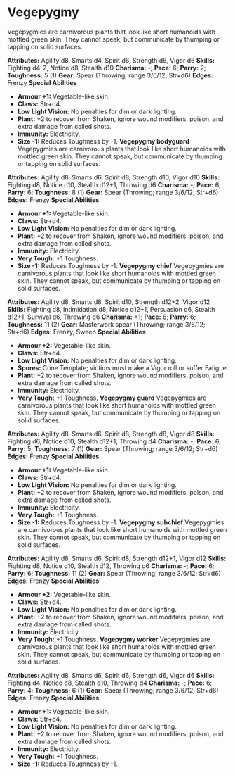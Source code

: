 # Vegepygmy

Vegepygmies are carnivorous plants that look like short humanoids
with mottled green skin. They cannot speak, but communicate by thumping
or tapping on solid surfaces.

**Attributes:** Agility d8, Smarts d4, Spirit d6, Strength d6, Vigor d6
**Skills:** Fighting d4-2, Notice d8, Stealth d10
**Charisma:** -; **Pace:** 6; **Parry:** 2; **Toughness:** 5 (1)
**Gear:** Spear (Throwing; range 3/6/12; Str+d6)
**Edges:** Frenzy
**Special Abilities**

- **Armour +1:** Vegetable-like skin.
- **Claws:** Str+d4.
- **Low Light Vision:** No penalties for dim or dark lighting.
- **Plant:** +2 to recover from Shaken, ignore wound modifiers, poison,
and extra damage from called shots.
- **Immunity:** Electricity.
- **Size -1:** Reduces Toughness by -1.
**Vegepygmy bodyguard**
Vegepygmies are carnivorous plants that look like short humanoids
with mottled green skin. They cannot speak, but communicate by thumping
or tapping on solid surfaces.

**Attributes:** Agility d8, Smarts d6, Spirit d8, Strength d10, Vigor
d10
**Skills:** Fighting d8, Notice d10, Stealth d12+1, Throwing d6
**Charisma:** -; **Pace:** 6; **Parry:** 6; **Toughness:** 8 (1)
**Gear:** Spear (Throwing; range 3/6/12; Str+d6)
**Edges:** Frenzy
**Special Abilities**

- **Armour +1:** Vegetable-like skin.
- **Claws:** Str+d4.
- **Low Light Vision:** No penalties for dim or dark lighting.
- **Plant:** +2 to recover from Shaken, ignore wound modifiers, poison,
and extra damage from called shots.
- **Immunity:** Electricity.
- **Very Tough:** +1 Toughness.
- **Size -1:** Reduces Toughness by -1.
**Vegepygmy chief**
Vegepygmies are carnivorous plants that look like short humanoids
with mottled green skin. They cannot speak, but communicate by thumping
or tapping on solid surfaces.

**Attributes:** Agility d8, Smarts d8, Spirit d10, Strength d12+2, Vigor
d12
**Skills:** Fighting d8, Intimidation d8, Notice d12+1, Persuasion d6,
Stealth d12+1, Survival d6, Throwing d6
**Charisma:** +1; **Pace:** 6; **Parry:** 6; **Toughness:** 11 (2)
**Gear:** Masterwork spear (Throwing; range 3/6/12; Str+d6)
**Edges:** Frenzy, Sweep
**Special Abilities**

- **Armour +2:** Vegetable-like skin.
- **Claws:** Str+d4.
- **Low Light Vision:** No penalties for dim or dark lighting.
- **Spores:** Cone Template; victims must make a Vigor roll or suffer
Fatigue.
- **Plant:** +2 to recover from Shaken, ignore wound modifiers, poison,
and extra damage from called shots.
- **Immunity:** Electricity.
- **Very Tough:** +1 Toughness.
**Vegepygmy guard**
Vegepygmies are carnivorous plants that look like short humanoids
with mottled green skin. They cannot speak, but communicate by thumping
or tapping on solid surfaces.

**Attributes:** Agility d8, Smarts d6, Spirit d8, Strength d8, Vigor d8
**Skills:** Fighting d6, Notice d10, Stealth d12+1, Throwing d4
**Charisma:** -; **Pace:** 6; **Parry:** 5; **Toughness:** 7 (1)
**Gear:** Spear (Throwing; range 3/6/12; Str+d6)
**Edges:** Frenzy
**Special Abilities**

- **Armour +1:** Vegetable-like skin.
- **Claws:** Str+d4.
- **Low Light Vision:** No penalties for dim or dark lighting.
- **Plant:** +2 to recover from Shaken, ignore wound modifiers, poison,
and extra damage from called shots.
- **Immunity:** Electricity.
- **Very Tough:** +1 Toughness.
- **Size -1:** Reduces Toughness by -1.
**Vegepygmy subchief**
Vegepygmies are carnivorous plants that look like short humanoids
with mottled green skin. They cannot speak, but communicate by thumping
or tapping on solid surfaces.

**Attributes:** Agility d8, Smarts d6, Spirit d8, Strength d12+1, Vigor
d12
**Skills:** Fighting d8, Notice d10, Stealth d12, Throwing d6
**Charisma:** -; **Pace:** 6; **Parry:** 6; **Toughness:** 11 (2)
**Gear:** Spear (Throwing; range 3/6/12; Str+d6)
**Edges:** Frenzy
**Special Abilities**

- **Armour +2:** Vegetable-like skin.
- **Claws:** Str+d4.
- **Low Light Vision:** No penalties for dim or dark lighting.
- **Plant:** +2 to recover from Shaken, ignore wound modifiers, poison,
and extra damage from called shots.
- **Immunity:** Electricity.
- **Very Tough:** +1 Toughness.
**Vegepygmy worker**
Vegepygmies are carnivorous plants that look like short humanoids
with mottled green skin. They cannot speak, but communicate by thumping
or tapping on solid surfaces.

**Attributes:** Agility d8, Smarts d6, Spirit d6, Strength d6, Vigor d6
**Skills:** Fighting d4, Notice d8, Stealth d10, Throwing d4
**Charisma:** -; **Pace:** 6; **Parry:** 4; **Toughness:** 6 (1)
**Gear:** Spear (Throwing; range 3/6/12; Str+d6)
**Edges:** Frenzy
**Special Abilities**

- **Armour +1:** Vegetable-like skin.
- **Claws:** Str+d4.
- **Low Light Vision:** No penalties for dim or dark lighting.
- **Plant:** +2 to recover from Shaken, ignore wound modifiers, poison,
and extra damage from called shots.
- **Immunity:** Electricity.
- **Very Tough:** +1 Toughness.
- **Size -1:** Reduces Toughness by -1.
